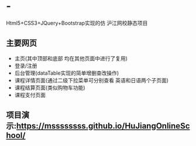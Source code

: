 # -
Html5+CSS3+JQuery+Bootstrap实现的仿 沪江网校静态项目

## 主要网页
- 主页(其中顶部和底部 均在其他页面中进行了复用)
- 登录/注册
- 后台管理(dataTable实现的简单增删查改操作)
- 课程详情页面(通过二级下拉菜单可分别查看 英语和日语两个子页面)
- 课程结算页面(类似购物车功能)
- 课程支付页面

## 项目演示:https://mssssssss.github.io/HuJiangOnlineSchool/
